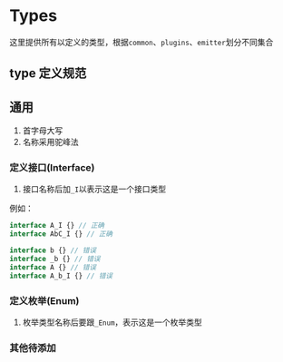 # Types

这里提供所有以定义的类型，根据`common`、`plugins`、`emitter`划分不同集合

## type 定义规范

## 通用

1. 首字母大写
2. 名称采用驼峰法

### 定义接口(Interface)

1. 接口名称后加`_I`以表示这是一个接口类型

例如：

```ts
interface A_I {} // 正确
interface AbC_I {} // 正确

interface b {} // 错误
interface _b {} // 错误
interface A {} // 错误
interface A_b_I {} // 错误
```

### 定义枚举(Enum)

1. 枚举类型名称后要跟`_Enum`，表示这是一个枚举类型

### 其他待添加
